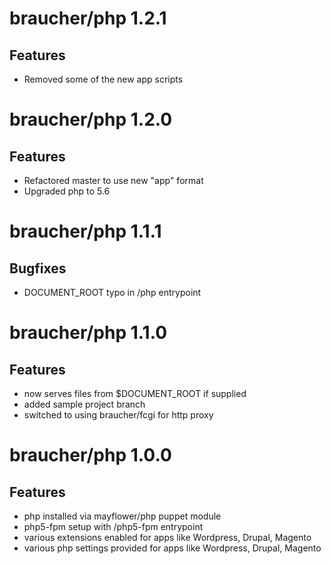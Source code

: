 # braucher/php 1.2.1

## Features
- Removed some of the new app scripts

# braucher/php 1.2.0

## Features
- Refactored master to use new "app" format
- Upgraded php to 5.6

# braucher/php 1.1.1

## Bugfixes
- DOCUMENT_ROOT typo in /php entrypoint

# braucher/php 1.1.0

## Features
- now serves files from $DOCUMENT_ROOT if supplied
- added sample project branch
- switched to using braucher/fcgi for http proxy

# braucher/php 1.0.0

## Features
- php installed via mayflower/php puppet module
- php5-fpm setup with /php5-fpm entrypoint
- various extensions enabled for apps like Wordpress, Drupal, Magento
- various php settings provided for apps like Wordpress, Drupal, Magento
